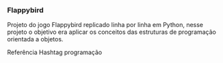 <h3>Flappybird</h3>
<p>Projeto do jogo Flappybird replicado linha por linha em Python, nesse projeto o objetivo era aplicar os conceitos das estruturas de programação orientada a objetos.</p>

Referência Hashtag programação
